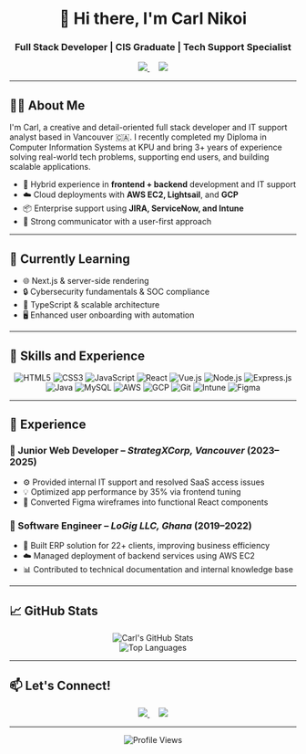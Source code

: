 <!-- Header Section -->
<h1 align="center">👋 Hi there, I'm Carl Nikoi</h1>
<h3 align="center">Full Stack Developer | CIS Graduate | Tech Support Specialist</h3>

<p align="center">
  <a href="https://www.linkedin.com/in/carlnikoi" target="_blank">
    <img src="https://img.shields.io/badge/LinkedIn-Carlnikoi-0077B5?style=for-the-badge&logo=linkedin&logoColor=white" />
  </a>
  &nbsp;&nbsp;&nbsp;
  <a href="mailto:cnikoi70@gmail.com" target="_blank">
    <img src="https://img.shields.io/badge/Gmail-cnikoi70@gmail.com-D14836?style=for-the-badge&logo=gmail&logoColor=white" />
  </a>
</p>

---

## 👨‍💻 About Me

I'm Carl, a creative and detail-oriented full stack developer and IT support analyst based in Vancouver 🇨🇦. I recently completed my Diploma in Computer Information Systems at KPU and bring 3+ years of experience solving real-world tech problems, supporting end users, and building scalable applications.

- 🔧 Hybrid experience in **frontend + backend** development and IT support  
- ☁️ Cloud deployments with **AWS EC2, Lightsail**, and **GCP**  
- 📦 Enterprise support using **JIRA, ServiceNow, and Intune**  
- 💬 Strong communicator with a user-first approach  

---

## 🌱 Currently Learning

- 🌐 Next.js & server-side rendering  
- 🔒 Cybersecurity fundamentals & SOC compliance  
- 🧩 TypeScript & scalable architecture  
- 🖥️ Enhanced user onboarding with automation  

---

## 🧰 Skills and Experience

<div align="center">

![HTML5](https://img.shields.io/badge/html5-%23E34F26.svg?style=for-the-badge&logo=html5&logoColor=white)
![CSS3](https://img.shields.io/badge/css3-%231572B6.svg?style=for-the-badge&logo=css3&logoColor=white)
![JavaScript](https://img.shields.io/badge/javascript-%23323330.svg?style=for-the-badge&logo=javascript&logoColor=%23F7DF1E)
![React](https://img.shields.io/badge/react-%2320232a.svg?style=for-the-badge&logo=react&logoColor=%2361DAFB)
![Vue.js](https://img.shields.io/badge/vue.js-%234FC08D.svg?style=for-the-badge&logo=vue.js&logoColor=white)
![Node.js](https://img.shields.io/badge/node.js-339933?style=for-the-badge&logo=node.js&logoColor=white)
![Express.js](https://img.shields.io/badge/express.js-%23404d59.svg?style=for-the-badge&logo=express&logoColor=%2361DAFB)
![Java](https://img.shields.io/badge/java-%23ED8B00.svg?style=for-the-badge&logo=java&logoColor=white)
![MySQL](https://img.shields.io/badge/mysql-%2300f.svg?style=for-the-badge&logo=mysql&logoColor=white)
![AWS](https://img.shields.io/badge/AWS-FF9900?style=for-the-badge&logo=amazonaws&logoColor=white)
![GCP](https://img.shields.io/badge/GCP-4285F4?style=for-the-badge&logo=googlecloud&logoColor=white)
![Git](https://img.shields.io/badge/git-%23F05032.svg?style=for-the-badge&logo=git&logoColor=white)
![Intune](https://img.shields.io/badge/Intune-0078D4?style=for-the-badge&logo=microsoft&logoColor=white)
![Figma](https://img.shields.io/badge/figma-%23F24E1E.svg?style=for-the-badge&logo=figma&logoColor=white)

</div>

---

## 💼 Experience

### 🔹 Junior Web Developer – *StrategXCorp, Vancouver* (2023–2025)  
- ⚙️ Provided internal IT support and resolved SaaS access issues  
- 💡 Optimized app performance by 35% via frontend tuning  
- 🎨 Converted Figma wireframes into functional React components  

### 🔹 Software Engineer – *LoGig LLC, Ghana* (2019–2022)  
- 🚀 Built ERP solution for 22+ clients, improving business efficiency  
- ☁️ Managed deployment of backend services using AWS EC2  
- 📊 Contributed to technical documentation and internal knowledge base  

---

## 📈 GitHub Stats

<div align="center">
  <img src="https://github-readme-stats.vercel.app/api?username=nikoicarl&show_icons=true&theme=tokyonight" alt="Carl's GitHub Stats" />
  <br/>
  <img src="https://github-readme-stats.vercel.app/api/top-langs/?username=nikoicarl&layout=compact&theme=tokyonight" alt="Top Languages" />
</div>

---

## 📫 Let's Connect!

<p align="center">
  <a href="https://www.linkedin.com/in/carlnikoi" target="_blank">
    <img src="https://img.shields.io/badge/LinkedIn-Carlnikoi-0077B5?style=for-the-badge&logo=linkedin&logoColor=white" />
  </a>
  &nbsp;&nbsp;&nbsp;
  <a href="mailto:cnikoi70@gmail.com" target="_blank">
    <img src="https://img.shields.io/badge/Gmail-cnikoi70@gmail.com-D14836?style=for-the-badge&logo=gmail&logoColor=white" />
  </a>
</p>

---

<p align="center">
  <img src="https://komarev.com/ghpvc/?username=nikoicarl&style=flat-square&color=blue" alt="Profile Views" />
</p>
